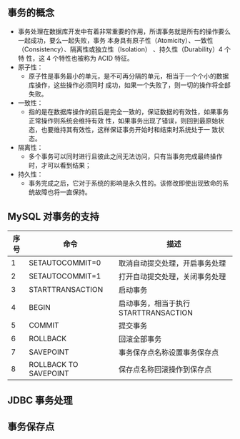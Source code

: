 ## 事务的概念
- 事务处理在数据库开发中有着非常重要的作用，所谓事务就是所有的操作要么一起成功，要么一起失败，事务 本身具有原子性（Atomicity）、一致性（Consistency）、隔离性或独立性（Isolation） 、持久性（Durability）4 个特 性，这 4 个特性也被称为 ACID 特征。 
- 原子性：
    - 原子性是事务最小的单元，是不可再分隔的单元，相当于一个个小的数据库操作，这些操作必须同时 成功，如果一个失败了，则一切的操作将全部失败。
- 一致性：
    - 指的是在数据库操作的前后是完全一致的，保证数据的有效性，如果事务正常操作则系统会维持有效 性，如果事务出现了错误，则回到最原始状态，也要维持其有效性，这样保证事务开始时和结束时系统处于一 致状态。
- 隔离性：
    - 多个事务可以同时进行且彼此之间无法访问，只有当事务完成最终操作时，才可以看到结果；
- 持久性：
    - 事务完成之后，它对于系统的影响是永久性的。该修改即使出现致命的系统故障也将一直保持。

## MySQL 对事务的支持

序号 |  命令   |  描述
---|---|---
1| SETAUTOCOMMIT=0 |取消自动提交处理，开启事务处理
2| SETAUTOCOMMIT=1 |打开自动提交处理，关闭事务处理
 3| STARTTRANSACTION |启动事务
  4| BEGIN |启动事务，相当于执行 STARTTRANSACTION
  5 |COMMIT |提交事务
  6| ROLLBACK |回滚全部事务
  7 |SAVEPOINT |事务保存点名称设置事务保存点
  8 |ROLLBACK TO SAVEPOINT| 保存点名称回滚操作到保存点



## JDBC 事务处理

## 事务保存点
